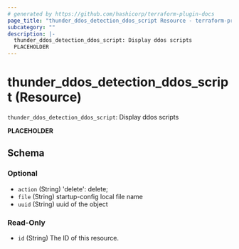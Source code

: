 ```yaml
---
# generated by https://github.com/hashicorp/terraform-plugin-docs
page_title: "thunder_ddos_detection_ddos_script Resource - terraform-provider-thunder"
subcategory: ""
description: |-
  thunder_ddos_detection_ddos_script: Display ddos scripts
  PLACEHOLDER
---
```


# thunder_ddos_detection_ddos_script (Resource)

`thunder_ddos_detection_ddos_script`: Display ddos scripts

__PLACEHOLDER__



<!-- schema generated by tfplugindocs -->
## Schema

### Optional

- `action` (String) 'delete': delete;
- `file` (String) startup-config local file name
- `uuid` (String) uuid of the object

### Read-Only

- `id` (String) The ID of this resource.


